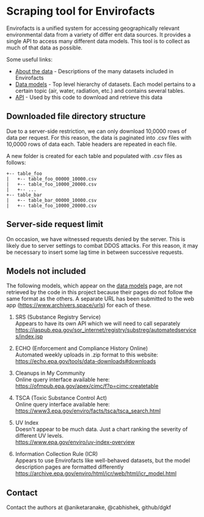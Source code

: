 # Scraping tool for Envirofacts

Envirofacts is a unified system for accessing geographically relevant environmental data from a variety of differ
ent data sources. It provides a single API to access many different data models. This tool is to collect as much of that data as possible.

Some useful links:
- [About the data](https://www.epa.gov/enviro/about-data) - Descriptions of the many datasets included in Envirofacts
- [Data models](https://www.epa.gov/enviro/envirofacts-model) - Top level hierarchy of datasets. Each model pertains to a certain topic (air, water, radiation, etc.) and contains several tables.
- [API](https://www.epa.gov/enviro/web-services) - Used  by this code to download and retrieve this data


## Downloaded file directory structure

Due to a server-side restriction, we can only download 10,0000 rows of data per request. For this reason, the data is paginated into .csv files with 10,0000 rows of data each. Table headers are repeated in each file. 

A new folder is created for each table and populated with .csv files as follows:

```
+-- table_foo
|   +-- table_foo_00000_10000.csv
|   +-- table_foo_10000_20000.csv
|   +-- ...
+-- table_bar
|   +-- table_bar_00000_10000.csv
|   +-- table_foo_10000_20000.csv
```


## Server-side request limit

On occasion, we have witnessed requests denied by the server. This is likely due to server settings to combat DDOS attacks. For this reason, it may be necessary to insert some lag time in between successive requests. 


## Models not included

The following models, which appear on the [data models](https://www.epa.gov/enviro/envirofacts-model) page, are not retrieved by the code in this project because their pages do not follow the same format as the others. A separate URL has been submitted to the web app (https://www.archivers.space/urls) for each of these.

1. SRS (Substance Registry Service) <br>
Appears to have its own API which we will need to call separately <br>
https://iaspub.epa.gov/sor_internet/registry/substreg/automatedservices/index.jsp

2. ECHO (Enforcement and Compliance History Online) <br>
Automated weekly uploads in .zip format to this website: <br>
https://echo.epa.gov/tools/data-downloads#downloads <br>

3. Cleanups in My Community <br>
Online query interface available here: <br>
https://ofmpub.epa.gov/apex/cimc/f?p=cimc:createtable

4. TSCA (Toxic Substance Control Act) <br>
Online query interface available here:  <br>
https://www3.epa.gov/enviro/facts/tsca/tsca_search.html

5. UV Index <br>
Doesn't appear to be much data. Just a chart ranking the severity of different UV levels. <br>
https://www.epa.gov/enviro/uv-index-overview

6. Information Collection Rule (ICR) <br>
Appears to use Envirofacts like well-behaved datasets, but the model description pages are formatted differently <br>
https://archive.epa.gov/enviro/html/icr/web/html/icr_model.html

## Contact
Contact the authors at @aniketaranake, @cabhishek, github/dgkf
